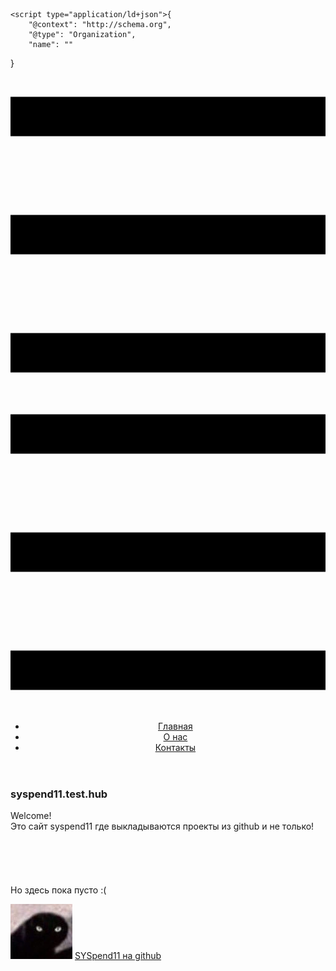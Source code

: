 <!DOCTYPE html>
<html style="font-size: 16px;" lang="ru"><head>
    <meta name="viewport" content="width=device-width, initial-scale=1.0">
    <meta charset="utf-8">
    <meta name="keywords" content="">
    <meta name="description" content="">
    <title>Главная</title>
    <link rel="stylesheet" href="nicepage.css" media="screen">
<link rel="stylesheet" href="Главная.css" media="screen">
    <script class="u-script" type="text/javascript" src="jquery.js" defer=""></script>
    <script class="u-script" type="text/javascript" src="nicepage.js" defer=""></script>
    <meta name="generator" content="Nicepage 6.0.3, nicepage.com">
    <link id="u-theme-google-font" rel="stylesheet" href="https://fonts.googleapis.com/css?family=Roboto:100,100i,300,300i,400,400i,500,500i,700,700i,900,900i|Open+Sans:300,300i,400,400i,500,500i,600,600i,700,700i,800,800i">
    <link id="u-page-google-font" rel="stylesheet" href="https://fonts.googleapis.com/css?family=ABeeZee:400,400i">
    
    
    
    
    <script type="application/ld+json">{
		"@context": "http://schema.org",
		"@type": "Organization",
		"name": ""
}</script>
    <meta name="theme-color" content="#478ac9">
    <meta property="og:title" content="Главная">
    <meta property="og:type" content="website">
  <meta data-intl-tel-input-cdn-path="intlTelInput/"></head>
  <body data-home-page="Главная.html" data-home-page-title="Главная" data-path-to-root="/" data-include-products="false" class="u-body u-xl-mode" data-lang="ru"><header class="u-clearfix u-header u-header" id="sec-6af9"><div class="u-clearfix u-sheet u-sheet-1">
        <nav class="u-menu u-menu-dropdown u-offcanvas u-menu-1">
          <div class="menu-collapse" style="font-size: 1rem; letter-spacing: 0px;">
            <a class="u-button-style u-custom-left-right-menu-spacing u-custom-padding-bottom u-custom-top-bottom-menu-spacing u-nav-link u-text-active-palette-1-base u-text-hover-palette-2-base" href="#">
              <svg class="u-svg-link" viewBox="0 0 24 24"><use xmlns:xlink="http://www.w3.org/1999/xlink" xlink:href="#menu-hamburger"></use></svg>
              <svg class="u-svg-content" version="1.1" id="menu-hamburger" viewBox="0 0 16 16" x="0px" y="0px" xmlns:xlink="http://www.w3.org/1999/xlink" xmlns="http://www.w3.org/2000/svg"><g><rect y="1" width="16" height="2"></rect><rect y="7" width="16" height="2"></rect><rect y="13" width="16" height="2"></rect>
</g></svg>
            </a>
          </div>
          <div class="u-nav-container"></div>
          <div class="u-nav-container-collapse">
            <div class="u-black u-container-style u-inner-container-layout u-opacity u-opacity-95 u-sidenav">
              <div class="u-inner-container-layout u-sidenav-overflow">
                <div class="u-menu-close"></div>
                <ul class="u-align-center u-nav u-popupmenu-items u-unstyled u-nav-1"><li class="u-nav-item"><a class="u-button-style u-nav-link" href="/Главная.html">Главная</a>
</li><li class="u-nav-item"><a class="u-button-style u-nav-link" href="/О-нас.html">О нас</a>
</li><li class="u-nav-item"><a class="u-button-style u-nav-link" href="/Контакты.html">Контакты</a>
</li></ul>
              </div>
            </div>
            <div class="u-black u-menu-overlay u-opacity u-opacity-70"></div>
          </div>
        </nav>
      </div></header>
    <section class="u-clearfix u-section-1" id="sec-81f1">
      <div class="u-clearfix u-sheet u-sheet-1">
        <h3 class="u-align-center u-custom-font u-text u-text-default u-text-1">syspend11.test.hub</h3>
        <p class="u-align-center u-text u-text-default u-text-2">Welcome!<br>Это сайт syspend11 где выкладываются проекты из github и не только!<br>
          <br>
          <br>
          <br>
          <br>
          <br>Но здесь пока пусто :(&nbsp;
        </p>
      </div>
    </section>
    <section class="u-clearfix u-section-2" id="sec-2c1e">
      <div class="u-clearfix u-sheet u-sheet-1">
        <img class="u-image u-image-default u-preserve-proportions u-image-1" src="/images/Screenshot_1.png" alt="" data-image-width="99" data-image-height="88">
        <a href="https://github.com/syspend11/" class="u-active-none u-border-2 u-border-no-left u-border-no-right u-border-no-top u-border-palette-1-base u-btn u-btn-rectangle u-button-style u-hover-none u-none u-btn-1">SYSpend11 на github</a>
      </div>
    </section>
</body></html>  


